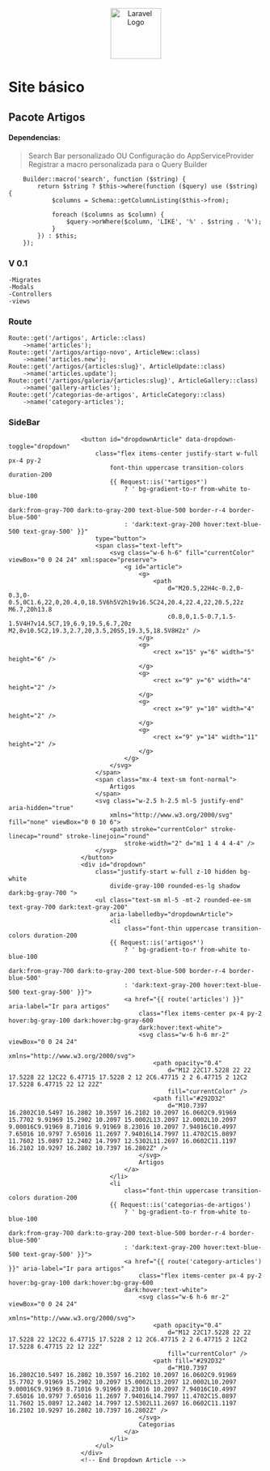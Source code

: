 <p align="center"><a href="https://github.com/laiguz" target="_blank"><img src="https://avatars.githubusercontent.com/u/138938048?v=4" width="100" alt="Laravel Logo"></a></p>

# Site básico 
## Pacote Artigos
#### Dependencias: 
> Search Bar personalizado
> OU
> Configuração do AppServiceProvider 
Registrar a macro personalizada para o Query Builder

        Builder::macro('search', function ($string) {
            return $string ? $this->where(function ($query) use ($string) {
                $columns = Schema::getColumnListing($this->from);

                foreach ($columns as $column) {
                    $query->orWhere($column, 'LIKE', '%' . $string . '%');
                }
            }) : $this;
        });
### V 0.1 
    -Migrates
    -Modals
    -Controllers
    -views

### Route
    Route::get('/artigos', Article::class)
        ->name('articles');
    Route::get('/artigos/artigo-novo', ArticleNew::class)
        ->name('articles.new');
    Route::get('/artigos/{articles:slug}', ArticleUpdate::class)
        ->name('articles.update');
    Route::get('/artigos/galeria/{articles:slug}', ArticleGallery::class)
        ->name('gallery-articles');
    Route::get('/categorias-de-artigos', ArticleCategory::class)
        ->name('category-articles');

### SideBar
>  <!-- Dropdown Article -->
                        <button id="dropdownArticle" data-dropdown-toggle="dropdown"
                            class="flex items-center justify-start w-full px-4 py-2
                                font-thin uppercase transition-colors duration-200
                                {{ Request::is('*artigos*')
                                    ? ' bg-gradient-to-r from-white to-blue-100
                                                                                                                                            dark:from-gray-700 dark:to-gray-200 text-blue-500 border-r-4 border-blue-500'
                                    : 'dark:text-gray-200 hover:text-blue-500 text-gray-500' }}"
                            type="button">
                            <span class="text-left">
                                <svg class="w-6 h-6" fill="currentColor" viewBox="0 0 24 24" xml:space="preserve">
                                    <g id="article">
                                        <g>
                                            <path
                                                d="M20.5,22H4c-0.2,0-0.3,0-0.5,0C1.6,22,0,20.4,0,18.5V6h5V2h19v16.5C24,20.4,22.4,22,20.5,22z M6.7,20h13.8
                                                c0.8,0,1.5-0.7,1.5-1.5V4H7v14.5C7,19,6.9,19.5,6.7,20z M2,8v10.5C2,19.3,2.7,20,3.5,20S5,19.3,5,18.5V8H2z" />
                                        </g>
                                        <g>
                                            <rect x="15" y="6" width="5" height="6" />
                                        </g>
                                        <g>
                                            <rect x="9" y="6" width="4" height="2" />
                                        </g>
                                        <g>
                                            <rect x="9" y="10" width="4" height="2" />
                                        </g>
                                        <g>
                                            <rect x="9" y="14" width="11" height="2" />
                                        </g>
                                    </g>
                                </svg>
                            </span>
                            <span class="mx-4 text-sm font-normal">
                                Artigos
                            </span>
                            <svg class="w-2.5 h-2.5 ml-5 justify-end" aria-hidden="true"
                                xmlns="http://www.w3.org/2000/svg" fill="none" viewBox="0 0 10 6">
                                <path stroke="currentColor" stroke-linecap="round" stroke-linejoin="round"
                                    stroke-width="2" d="m1 1 4 4 4-4" />
                            </svg>
                        </button>
                        <div id="dropdown"
                            class="justify-start w-full z-10 hidden bg-white
                                divide-gray-100 rounded-es-lg shadow dark:bg-gray-700 ">
                            <ul class="text-sm ml-5 -mt-2 rounded-ee-sm text-gray-700 dark:text-gray-200"
                                aria-labelledby="dropdownArticle">
                                <li
                                    class="font-thin uppercase transition-colors duration-200
                                {{ Request::is('artigos*')
                                    ? ' bg-gradient-to-r from-white to-blue-100
                                                                                                                                            dark:from-gray-700 dark:to-gray-200 text-blue-500 border-r-4 border-blue-500'
                                    : 'dark:text-gray-200 hover:text-blue-500 text-gray-500' }}">
                                    <a href="{{ route('articles') }}" aria-label="Ir para artigos"
                                        class="flex items-center px-4 py-2 hover:bg-gray-100 dark:hover:bg-gray-600
                                        dark:hover:text-white">
                                        <svg class="w-6 h-6 mr-2" viewBox="0 0 24 24"
                                            xmlns="http://www.w3.org/2000/svg">
                                            <path opacity="0.4"
                                                d="M12 22C17.5228 22 22 17.5228 22 12C22 6.47715 17.5228 2 12 2C6.47715 2 2 6.47715 2 12C2 17.5228 6.47715 22 12 22Z"
                                                fill="currentColor" />
                                            <path fill="#292D32"
                                                d="M10.7397 16.2802C10.5497 16.2802 10.3597 16.2102 10.2097 16.0602C9.91969 15.7702 9.91969 15.2902 10.2097 15.0002L13.2097 12.0002L10.2097 9.00016C9.91969 8.71016 9.91969 8.23016 10.2097 7.94016C10.4997 7.65016 10.9797 7.65016 11.2697 7.94016L14.7997 11.4702C15.0897 11.7602 15.0897 12.2402 14.7997 12.5302L11.2697 16.0602C11.1197 16.2102 10.9297 16.2802 10.7397 16.2802Z" />
                                        </svg>
                                        Artigos
                                    </a>
                                </li>
                                <li
                                    class="font-thin uppercase transition-colors duration-200
                                {{ Request::is('categorias-de-artigos')
                                    ? ' bg-gradient-to-r from-white to-blue-100
                                                                                                                                            dark:from-gray-700 dark:to-gray-200 text-blue-500 border-r-4 border-blue-500'
                                    : 'dark:text-gray-200 hover:text-blue-500 text-gray-500' }}">
                                    <a href="{{ route('category-articles') }}" aria-label="Ir para artigos"
                                        class="flex items-center px-4 py-2 hover:bg-gray-100 dark:hover:bg-gray-600
                                    dark:hover:text-white">
                                        <svg class="w-6 h-6 mr-2" viewBox="0 0 24 24"
                                            xmlns="http://www.w3.org/2000/svg">
                                            <path opacity="0.4"
                                                d="M12 22C17.5228 22 22 17.5228 22 12C22 6.47715 17.5228 2 12 2C6.47715 2 2 6.47715 2 12C2 17.5228 6.47715 22 12 22Z"
                                                fill="currentColor" />
                                            <path fill="#292D32"
                                                d="M10.7397 16.2802C10.5497 16.2802 10.3597 16.2102 10.2097 16.0602C9.91969 15.7702 9.91969 15.2902 10.2097 15.0002L13.2097 12.0002L10.2097 9.00016C9.91969 8.71016 9.91969 8.23016 10.2097 7.94016C10.4997 7.65016 10.9797 7.65016 11.2697 7.94016L14.7997 11.4702C15.0897 11.7602 15.0897 12.2402 14.7997 12.5302L11.2697 16.0602C11.1197 16.2102 10.9297 16.2802 10.7397 16.2802Z" />
                                        </svg>
                                        Categorias
                                    </a>
                                </li>
                            </ul>
                        </div>
                        <!-- End Dropdown Article -->